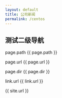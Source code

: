 ```yaml
---
layout: default
title: 公司新闻
permalink: /centos
---
```



## 测试二级导航


page.path {{ page.path }}

page.url {{ page.url }}

page.dir {{ page.dir }}

link.url {{ link.url }}

{{ site.url }}


